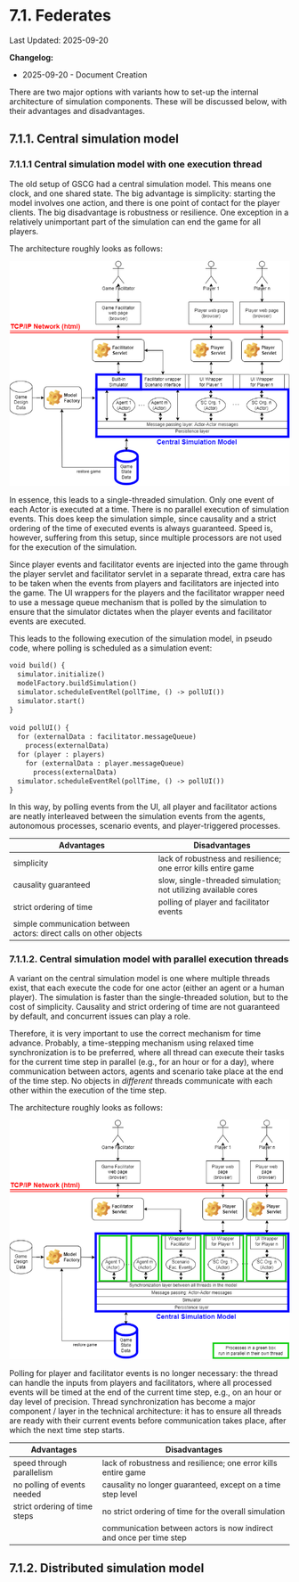 # 7.1. Federates

Last Updated: 2025-09-20

__Changelog:__
 - 2025-09-20 - Document Creation


There are two major options with variants how to set-up the internal architecture of simulation components. These will be discussed below, with their advantages and disadvantages.


## 7.1.1. Central simulation model

### 7.1.1.1 Central simulation model with one execution thread

The old setup of GSCG had a central simulation model. This means one clock, and one shared state. The big advantage is simplicity: starting the model involves one action, and there is one point of contact for the player clients. The big disadvantage is robustness or resilience. One exception in a relatively unimportant part of the simulation can end the game for all players. 

The architecture roughly looks as follows:

![](diagrams/central-simulation-model.png)

In essence, this leads to a single-threaded simulation. Only one event of each Actor is executed at a time. There is no parallel execution of simulation events. This does keep the simulation simple, since causality and a strict ordering of the time of executed events is always guaranteed. Speed is, however, suffering from this setup, since multiple processors are not used for the execution of the simulation.

Since player events and facilitator events are injected into the game through the player servlet and facilitator servlet in a separate thread, extra care has to be taken when the events from players and facilitators are injected into the game. The UI wrappers for the players and the facilitator wrapper need to use a message queue mechanism that is polled by the simulation to ensure that the simulator dictates when the player events and facilitator events are executed.

This leads to the following execution of the simulation model, in pseudo code, where polling is scheduled as a simulation event:

```
void build() {
  simulator.initialize()
  modelFactory.buildSimulation()
  simulator.scheduleEventRel(pollTime, () -> pollUI())
  simulator.start()
}

void pollUI() {
  for (externalData : facilitator.messageQueue)
    process(externalData)
  for (player : players)
    for (externalData : player.messageQueue)
      process(externalData)
  simulator.scheduleEventRel(pollTime, () -> pollUI())
}
```

In this way, by polling events from the UI, all player and facilitator actions are neatly interleaved between the simulation events from the agents, autonomous processes, scenario events, and player-triggered processes. 

| Advantages               | Disadvantages                                                   |
| ----------               | -------------                                                   |
| simplicity               | lack of robustness and resilience; one error kills entire game  |
| causality guaranteed     | slow, single-threaded simulation; not utilizing available cores |
| strict ordering of time  | polling of player and facilitator events                        |
| simple communication between actors: direct calls on other objects |                       |


### 7.1.1.2. Central simulation model with parallel execution threads

A variant on the central simulation model is one where multiple threads exist, that each execute the code for one actor (either an agent or a human player). The simulation is faster than the single-threaded solution, but to the cost of simplicity. Causality and strict ordering of time are not guaranteed by default, and concurrent issues can play a role. 

Therefore, it is very important to use the correct mechanism for time advance. Probably, a time-stepping mechanism using relaxed time synchronization is to be preferred, where all thread can execute their tasks for the current time step in parallel (e.g., for an hour or for a day), where communication between actors, agents and scenario take place at the end of the time step. No objects in *different* threads communicate with each other within the execution of the time step.

The architecture roughly looks as follows:

![](diagrams/central-simulation-model-parallel.png)

Polling for player and facilitator events is no longer necessary: the thread can handle the inputs from players and facilitators, where all processed events will be timed at the end of the current time step, e.g., on an hour or day level of precision. Thread synchronization has become a major component / layer in the technical architecture: it has to ensure all threads are ready with their current events before communication takes place, after which the next time step starts. 

| Advantages                    | Disadvantages                                                       |
| ----------                    | -------------                                                       |
| speed through parallelism     | lack of robustness and resilience; one error kills entire game      |
| no polling of events needed   | causality no longer guaranteed, except on a time step level         |
| strict ordering of time steps | no strict ordering of time for the overall simulation               |
|                               | communication between actors is now indirect and once per time step |


## 7.1.2. Distributed simulation model

